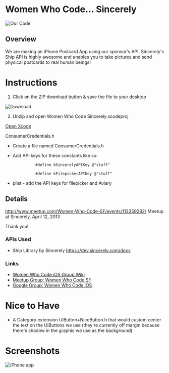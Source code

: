 # Women Who Code... Sincerely

![Our Code](http://files.meetup.com/2252591/iOS%20Simulator%20Screen%20shot%20Apr%2012%2C%202013%2010.29.14%20AM.png)
## Overview

We are making an iPhone Postcard App using our sponsor's API.
Sincerely's Ship API is highly awesome and enables you to take pictures and send physical postcards to real human beings!


# Instructions

1. Click on the ZIP download button & save the file to your desktop

![Download](https://github.com/iosstudygroup/WomenWhoCodeSincerely/blob/01Start/Screenshots/download1.png)

2. Unzip and open Women Who Code Sincerely.xcodeproj

[Open Xcode](https://github.com/iosstudygroup/WomenWhoCodeSincerely/blob/01Start/Screenshots/screen2.png)



 ConsumerCredentials.h

* Create a file named ConsumerCredentials.h
* Add API keys for these constants like so:

                #define kSincerelyAPIKey @"stuff"

                #define kFilepickerAPIKey @"stuff"


* plist - add the API keys for filepicker and Aviary


## Details


http://www.meetup.com/Women-Who-Code-SF/events/113359282/
Meetup at Sincerely, April 12, 2013

Thank you!

### APIs Used

* Ship Library by Sincerely https://dev.sincerely.com/docs

### Links

* [Women Who Code iOS Group Wiki](https://github.com/iosstudygroup/WomenWhoCodeSincerely/wiki/Women-Who-Code-iOS-Study-Group)
* [Meetup Group: Women Who Code SF](http://www.meetup.com/Women-Who-Code-SF/)
* [Google Group: Women Who Code iOS](https://groups.google.com/forum/?fromgroups=#!forum/ios-study-group)

# Nice to Have
* A Category extension UIButton+NiceButton.h that would custom center the text on the UIButtons we use (they're currently off margin because there's shadow in the graphic we use as the background)

# Screenshots


![iPhone app](http://photos4.meetupstatic.com/photos/event/b/6/6/e/event_224806702.jpeg)



